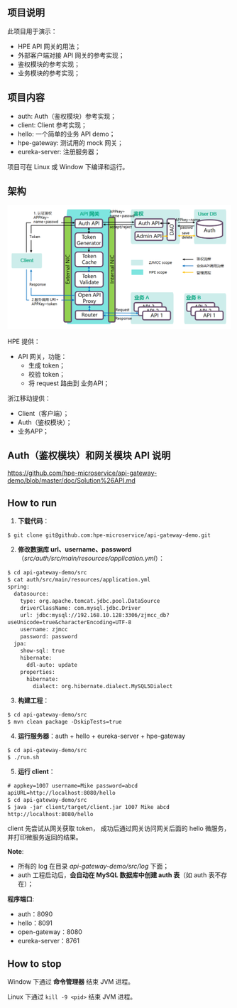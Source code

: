 ## 项目说明
此项目用于演示：

- HPE API 网关的用法；
- 外部客户端对接 API 网关的参考实现；
- 鉴权模块的参考实现；
- 业务模块的参考实现；

## 项目内容
- auth: Auth（鉴权模块）参考实现；
- client: Client 参考实现；
- hello: 一个简单的业务 API demo；
- hpe-gateway: 测试用的 mock 网关；
- eureka-server: 注册服务器；

项目可在 Linux 或 Window 下编译和运行。

## 架构
![架构图](./doc/arch.png)

HPE 提供：

- API 网关，功能：
    + 生成 token；
    + 校验 token；
    + 将 request 路由到 业务API；

浙江移动提供：

- Client（客户端）；
- Auth（鉴权模块）；
- 业务APP；

## Auth（鉴权模块）和网关模块 API 说明
https://github.com/hpe-microservice/api-gateway-demo/blob/master/doc/Solution%26API.md

## How to run
1. **下载代码**：
``` shell
$ git clone git@github.com:hpe-microservice/api-gateway-demo.git
```
2. **修改数据库 url、username、password**（*src/auth/src/main/resources/application.yml*）：
``` shell
$ cd api-gateway-demo/src
$ cat auth/src/main/resources/application.yml
spring:
  datasource:
    type: org.apache.tomcat.jdbc.pool.DataSource
    driverClassName: com.mysql.jdbc.Driver
    url: jdbc:mysql://192.168.10.128:3306/zjmcc_db?useUnicode=true&characterEncoding=UTF-8
    username: zjmcc
    password: password
  jpa:
    show-sql: true
    hibernate:
      ddl-auto: update
    properties:
      hibernate:
        dialect: org.hibernate.dialect.MySQL5Dialect
```
3. **构建工程**：
``` shell
$ cd api-gateway-demo/src
$ mvn clean package -DskipTests=true
```
4. **运行服务器**：auth + hello + eureka-server + hpe-gateway
``` shell
$ cd api-gateway-demo/src
$ ./run.sh
```
5. **运行 client**：
``` shell
# appkey=1007 username=Mike password=abcd apiURL=http://localhost:8080/hello
$ cd api-gateway-demo/src
$ java -jar client/target/client.jar 1007 Mike abcd http://localhost:8080/hello
```

client 先尝试从网关获取 token， 成功后通过网关访问网关后面的 hello 微服务，并打印微服务返回的结果。

**Note**:

- 所有的 log 在目录 *api-gateway-demo/src/log* 下面；
- auth 工程启动后，**会自动在 MySQL 数据库中创建 auth 表**（如 auth 表不存在）；

**程序端口**:

- auth：8090
- hello：8091
- open-gateway：8080
- eureka-server：8761

## How to stop
Window 下通过 **命令管理器** 结束 JVM 进程。

Linux 下通过 `kill -9 <pid>` 结束 JVM 进程。
